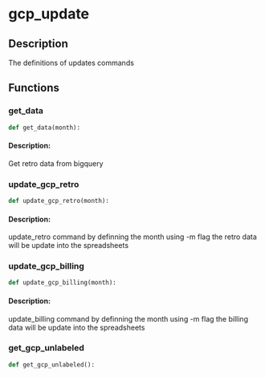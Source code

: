 # gcp_update

## Description

The definitions of updates commands


## Functions

### get_data
```python
def get_data(month):
```

#### Description: 
Get retro data from bigquery


### update_gcp_retro
```python
def update_gcp_retro(month):
```

#### Description: 
update_retro command by definning the month using -m flag the retro data will be update into the spreadsheets


### update_gcp_billing
```python
def update_gcp_billing(month):
```

#### Description: 
update_billing command by definning the month using -m flag the billing data will be update into the spreadsheets


### get_gcp_unlabeled
```python
def get_gcp_unlabeled():
```

